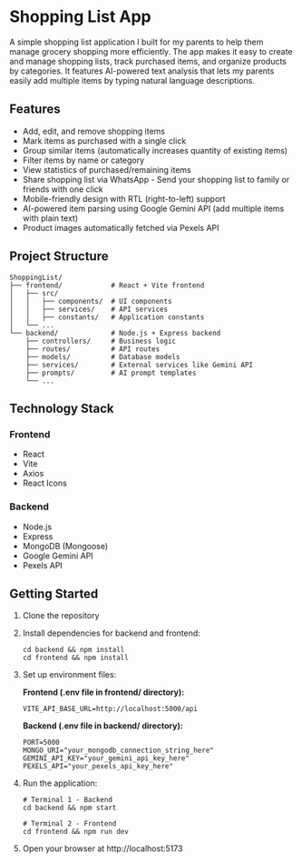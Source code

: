 # Shopping List App

A simple shopping list application I built for my parents to help them manage grocery shopping more efficiently. The app makes it easy to create and manage shopping lists, track purchased items, and organize products by categories. It features AI-powered text analysis that lets my parents easily add multiple items by typing natural language descriptions.

## Features

- Add, edit, and remove shopping items
- Mark items as purchased with a single click
- Group similar items (automatically increases quantity of existing items)
- Filter items by name or category
- View statistics of purchased/remaining items
- Share shopping list via WhatsApp - Send your shopping list to family or friends with one click
- Mobile-friendly design with RTL (right-to-left) support
- AI-powered item parsing using Google Gemini API (add multiple items with plain text)
- Product images automatically fetched via Pexels API

## Project Structure

```
ShoppingList/
├── frontend/            # React + Vite frontend
│   ├── src/
│   │   ├── components/  # UI components
│   │   ├── services/    # API services
│   │   ├── constants/   # Application constants
│   └── ...
└── backend/             # Node.js + Express backend
    ├── controllers/     # Business logic
    ├── routes/          # API routes
    ├── models/          # Database models
    ├── services/        # External services like Gemini API
    ├── prompts/         # AI prompt templates
    └── ...
```

## Technology Stack

### Frontend

- React
- Vite
- Axios
- React Icons

### Backend

- Node.js
- Express
- MongoDB (Mongoose)
- Google Gemini API
- Pexels API

## Getting Started

1. Clone the repository
2. Install dependencies for backend and frontend:
   ```
   cd backend && npm install
   cd frontend && npm install
   ```
3. Set up environment files:

   **Frontend (.env file in frontend/ directory):**

   ```
   VITE_API_BASE_URL=http://localhost:5000/api
   ```

   **Backend (.env file in backend/ directory):**

   ```
   PORT=5000
   MONGO_URI="your_mongodb_connection_string_here"
   GEMINI_API_KEY="your_gemini_api_key_here"
   PEXELS_API="your_pexels_api_key_here"
   ```

4. Run the application:

   ```
   # Terminal 1 - Backend
   cd backend && npm start

   # Terminal 2 - Frontend
   cd frontend && npm run dev
   ```

5. Open your browser at http://localhost:5173
